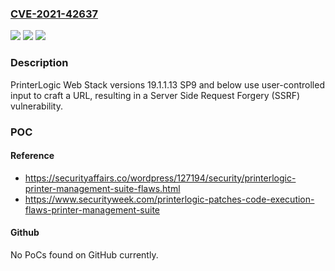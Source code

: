 ### [CVE-2021-42637](https://cve.mitre.org/cgi-bin/cvename.cgi?name=CVE-2021-42637)
![](https://img.shields.io/static/v1?label=Product&message=n%2Fa&color=blue)
![](https://img.shields.io/static/v1?label=Version&message=n%2Fa&color=blue)
![](https://img.shields.io/static/v1?label=Vulnerability&message=n%2Fa&color=brighgreen)

### Description

PrinterLogic Web Stack versions 19.1.1.13 SP9 and below use user-controlled input to craft a URL, resulting in a Server Side Request Forgery (SSRF) vulnerability.

### POC

#### Reference
- https://securityaffairs.co/wordpress/127194/security/printerlogic-printer-management-suite-flaws.html
- https://www.securityweek.com/printerlogic-patches-code-execution-flaws-printer-management-suite

#### Github
No PoCs found on GitHub currently.

